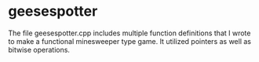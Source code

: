 # geesespotter
The file geesespotter.cpp includes multiple function definitions that I wrote to make a functional minesweeper type game. It utilized pointers as well as bitwise operations.
